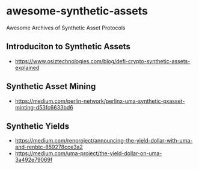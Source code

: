 # awesome-synthetic-assets
Awesome Archives of Synthetic Asset Protocols

## Introduciton to Synthetic Assets
- https://www.osiztechnologies.com/blog/defi-crypto-synthetic-assets-explained

## Synthetic Asset Mining 
- https://medium.com/perlin-network/perlinx-uma-synthetic-pxasset-minting-d53fc6633bd6

## Synthetic Yields
- https://medium.com/renproject/announcing-the-yield-dollar-with-uma-and-renbtc-859278cce3a2
- https://medium.com/uma-project/the-yield-dollar-on-uma-3a492e79069f


